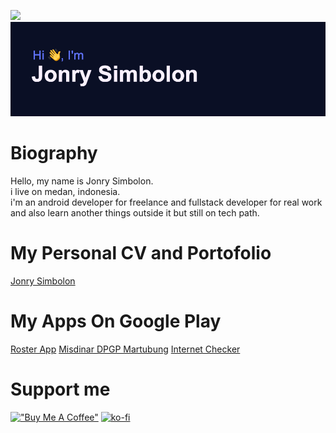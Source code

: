 ![](https://komarev.com/ghpvc/?username=jonrysimbolon&color=red)
[![MasterHead](https://github.com/jonrysimbolon/jonrysimbolon/blob/main/header.png)](https://github.com/jonrysimbolon)

# Biography
Hello, my name is Jonry Simbolon.  
i live on medan, indonesia.  
i'm an android developer for freelance and fullstack developer for real work and also learn another things outside it but still on tech path.  

# My Personal CV and Portofolio
[Jonry Simbolon](https://www.jonrysimbolon.com)

# My Apps On Google Play
[Roster App](https://play.google.com/store/apps/details?id=com.rosterr)
[Misdinar DPGP Martubung](https://play.google.com/store/apps/details?id=com.misdinardpgpmartubung)
[Internet Checker](https://play.google.com/store/apps/details?id=com.jonrysimbolon.networkstatustracker)

# Support me
[!["Buy Me A Coffee"](https://www.buymeacoffee.com/assets/img/custom_images/orange_img.png)](https://www.buymeacoffee.com/jonrysimboZ)
[![ko-fi](https://ko-fi.com/img/githubbutton_sm.svg)](https://ko-fi.com/Q5Q4NMYTP)

